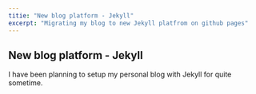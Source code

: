 ```yaml
---
titie: "New blog platform - Jekyll"
excerpt: "Migrating my blog to new Jekyll platfrom on github pages"
---
```


## New blog platform - Jekyll

I have been planning to setup my personal blog with Jekyll for quite sometime. 
